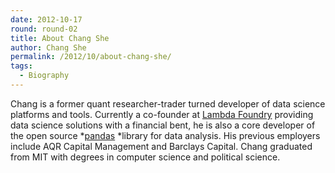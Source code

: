 ```yaml
---
date: 2012-10-17
round: round-02
title: About Chang She
author: Chang She
permalink: /2012/10/about-chang-she/
tags:
  - Biography
---
```

Chang is a former quant researcher-trader turned developer of data science platforms and tools. Currently a co-founder at [Lambda Foundry][1] providing data science solutions with a financial bent, he is also a core developer of the open source *[pandas][2] *library for data analysis. His previous employers include AQR Capital Management and Barclays Capital. Chang graduated from MIT with degrees in computer science and political science.

 [1]: http://www.lambdafoundry.com
 [2]: http://pandas.pydata.org
